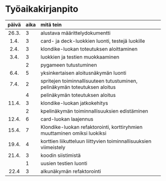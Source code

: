 # Työaikakirjanpito

| päivä | aika | mitä tein  |
| :----:|:-----| :-----|
| 26.3. | 3    | alustava määrittelydokumentti |
| 1.4.  | 3    | card- ja deck-luokkien luonti, testejä luokille |
| 2.4.  | 3    | klondike-luokan toteutuksen aloittaminen |
| 3.4.  | 3    | luokkien ja testien muokkaaminen |
|       | 2    | pygameen tutustuminen |
| 6.4.  | 5    | yksinkertaisen aloitusnäkymän luonti |
| 7.4.  | 2    | spritejen toiminnallisuuteen tutustuminen, pelinäkymän toteutuksen aloitus |
|       | 4    | pelinäkymän toteutuksen aloitus |
| 11.4. | 3    | klondike-luokan jatkokehitys |
|       | 2    | kpelinäkymän toiminnallisuuksien edistäminen |
| 12.4. | 6    | card-luokan laajennus |
| 15.4. | 7    | Klondike-luokan refaktorointi, korttiryhmien muuttaminen omiksi luokiksi |
| 19.4. | 4    | korttien liikutteluun liittyvien toiminnallisuuksien viimeistely |
| 21.4. | 3    | koodin siistimistä |
|       | 1    | uusien testien luonti |
| 22.4  | 3    | alkunäkymän refaktorointi |
